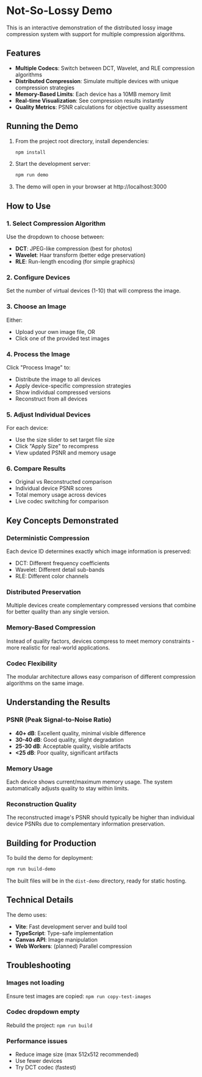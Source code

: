 # Not-So-Lossy Demo

This is an interactive demonstration of the distributed lossy image compression system with support for multiple compression algorithms.

## Features

- **Multiple Codecs**: Switch between DCT, Wavelet, and RLE compression algorithms
- **Distributed Compression**: Simulate multiple devices with unique compression strategies
- **Memory-Based Limits**: Each device has a 10MB memory limit
- **Real-time Visualization**: See compression results instantly
- **Quality Metrics**: PSNR calculations for objective quality assessment

## Running the Demo

1. From the project root directory, install dependencies:
   ```bash
   npm install
   ```

2. Start the development server:
   ```bash
   npm run demo
   ```

3. The demo will open in your browser at http://localhost:3000

## How to Use

### 1. Select Compression Algorithm
Use the dropdown to choose between:
- **DCT**: JPEG-like compression (best for photos)
- **Wavelet**: Haar transform (better edge preservation)
- **RLE**: Run-length encoding (for simple graphics)

### 2. Configure Devices
Set the number of virtual devices (1-10) that will compress the image.

### 3. Choose an Image
Either:
- Upload your own image file, OR
- Click one of the provided test images

### 4. Process the Image
Click "Process Image" to:
- Distribute the image to all devices
- Apply device-specific compression strategies
- Show individual compressed versions
- Reconstruct from all devices

### 5. Adjust Individual Devices
For each device:
- Use the size slider to set target file size
- Click "Apply Size" to recompress
- View updated PSNR and memory usage

### 6. Compare Results
- Original vs Reconstructed comparison
- Individual device PSNR scores
- Total memory usage across devices
- Live codec switching for comparison

## Key Concepts Demonstrated

### Deterministic Compression
Each device ID determines exactly which image information is preserved:
- DCT: Different frequency coefficients
- Wavelet: Different detail sub-bands
- RLE: Different color channels

### Distributed Preservation
Multiple devices create complementary compressed versions that combine for better quality than any single version.

### Memory-Based Compression
Instead of quality factors, devices compress to meet memory constraints - more realistic for real-world applications.

### Codec Flexibility
The modular architecture allows easy comparison of different compression algorithms on the same image.

## Understanding the Results

### PSNR (Peak Signal-to-Noise Ratio)
- **40+ dB**: Excellent quality, minimal visible difference
- **30-40 dB**: Good quality, slight degradation
- **25-30 dB**: Acceptable quality, visible artifacts
- **<25 dB**: Poor quality, significant artifacts

### Memory Usage
Each device shows current/maximum memory usage. The system automatically adjusts quality to stay within limits.

### Reconstruction Quality
The reconstructed image's PSNR should typically be higher than individual device PSNRs due to complementary information preservation.

## Building for Production

To build the demo for deployment:

```bash
npm run build-demo
```

The built files will be in the `dist-demo` directory, ready for static hosting.

## Technical Details

The demo uses:
- **Vite**: Fast development server and build tool
- **TypeScript**: Type-safe implementation
- **Canvas API**: Image manipulation
- **Web Workers**: (planned) Parallel compression

## Troubleshooting

### Images not loading
Ensure test images are copied: `npm run copy-test-images`

### Codec dropdown empty
Rebuild the project: `npm run build`

### Performance issues
- Reduce image size (max 512x512 recommended)
- Use fewer devices
- Try DCT codec (fastest)